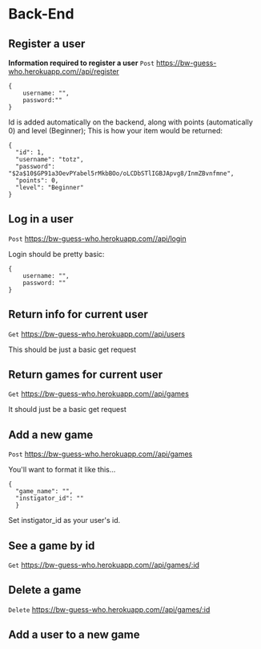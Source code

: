 # Back-End



## Register a user
**Information required to register a user**
```Post``` https://bw-guess-who.herokuapp.com//api/register
```
{
    username: "",
    password:""
}
```
Id is added automatically on the backend, along with points (automatically 0) and level (Beginner);
This is how your item would be returned:

```
{
  "id": 1,
  "username": "totz",
  "password": "$2a$10$GP91a3OevPYabel5rMkbBOo/oLCDbSTlIGBJApvg8/InmZBvnfmne",
  "points": 0,
  "level": "Beginner"
}
```
## Log in a user
```Post``` https://bw-guess-who.herokuapp.com//api/login

Login should be pretty basic: 
```
{
    username: "",
    password: ""
}
```

## Return info for current user
```Get```
https://bw-guess-who.herokuapp.com//api/users

This should be just a basic get request

## Return games for current user

```Get```
https://bw-guess-who.herokuapp.com//api/games

It should just be a basic get request


## Add a new game

```Post```
https://bw-guess-who.herokuapp.com//api/games

You'll want to format it like this...
```
{
  "game_name": "",
  "instigator_id": ""
  }
```
Set instigator_id as your user's id.

## See a game by id
```Get```
https://bw-guess-who.herokuapp.com//api/games/:id

## Delete a game
```Delete```
https://bw-guess-who.herokuapp.com//api/games/:id


## Add a user to a new game